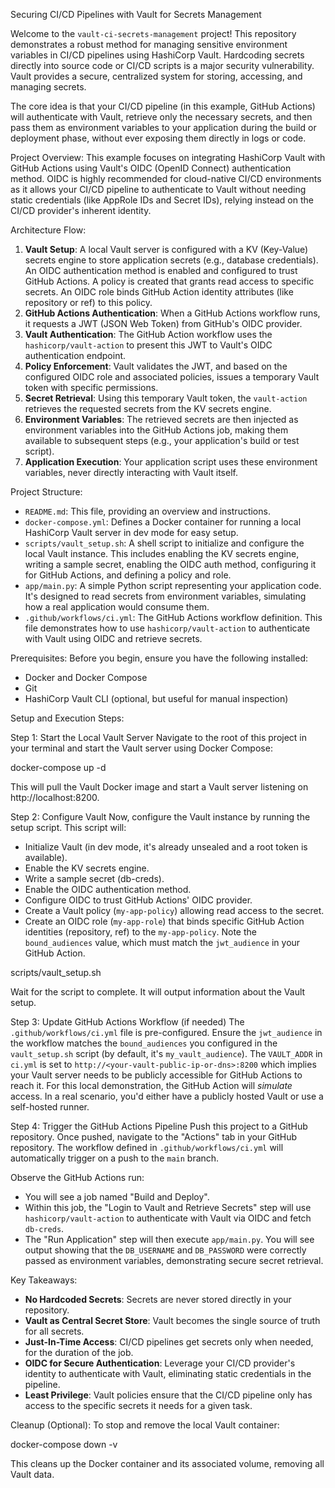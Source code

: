 Securing CI/CD Pipelines with Vault for Secrets Management

Welcome to the `vault-ci-secrets-management` project! This repository demonstrates a robust method for managing sensitive environment variables in CI/CD pipelines using HashiCorp Vault. Hardcoding secrets directly into source code or CI/CD scripts is a major security vulnerability. Vault provides a secure, centralized system for storing, accessing, and managing secrets.

The core idea is that your CI/CD pipeline (in this example, GitHub Actions) will authenticate with Vault, retrieve only the necessary secrets, and then pass them as environment variables to your application during the build or deployment phase, without ever exposing them directly in logs or code.

Project Overview:
This example focuses on integrating HashiCorp Vault with GitHub Actions using Vault's OIDC (OpenID Connect) authentication method. OIDC is highly recommended for cloud-native CI/CD environments as it allows your CI/CD pipeline to authenticate to Vault without needing static credentials (like AppRole IDs and Secret IDs), relying instead on the CI/CD provider's inherent identity.

Architecture Flow:
1.  **Vault Setup**: A local Vault server is configured with a KV (Key-Value) secrets engine to store application secrets (e.g., database credentials). An OIDC authentication method is enabled and configured to trust GitHub Actions. A policy is created that grants read access to specific secrets. An OIDC role binds GitHub Action identity attributes (like repository or ref) to this policy.
2.  **GitHub Actions Authentication**: When a GitHub Actions workflow runs, it requests a JWT (JSON Web Token) from GitHub's OIDC provider.
3.  **Vault Authentication**: The GitHub Action workflow uses the `hashicorp/vault-action` to present this JWT to Vault's OIDC authentication endpoint.
4.  **Policy Enforcement**: Vault validates the JWT, and based on the configured OIDC role and associated policies, issues a temporary Vault token with specific permissions.
5.  **Secret Retrieval**: Using this temporary Vault token, the `vault-action` retrieves the requested secrets from the KV secrets engine.
6.  **Environment Variables**: The retrieved secrets are then injected as environment variables into the GitHub Actions job, making them available to subsequent steps (e.g., your application's build or test script).
7.  **Application Execution**: Your application script uses these environment variables, never directly interacting with Vault itself.

Project Structure:
-   `README.md`: This file, providing an overview and instructions.
-   `docker-compose.yml`: Defines a Docker container for running a local HashiCorp Vault server in dev mode for easy setup.
-   `scripts/vault_setup.sh`: A shell script to initialize and configure the local Vault instance. This includes enabling the KV secrets engine, writing a sample secret, enabling the OIDC auth method, configuring it for GitHub Actions, and defining a policy and role.
-   `app/main.py`: A simple Python script representing your application code. It's designed to read secrets from environment variables, simulating how a real application would consume them.
-   `.github/workflows/ci.yml`: The GitHub Actions workflow definition. This file demonstrates how to use `hashicorp/vault-action` to authenticate with Vault using OIDC and retrieve secrets.

Prerequisites:
Before you begin, ensure you have the following installed:
-   Docker and Docker Compose
-   Git
-   HashiCorp Vault CLI (optional, but useful for manual inspection)

Setup and Execution Steps:

Step 1: Start the Local Vault Server
Navigate to the root of this project in your terminal and start the Vault server using Docker Compose:

docker-compose up -d

This will pull the Vault Docker image and start a Vault server listening on http://localhost:8200.

Step 2: Configure Vault
Now, configure the Vault instance by running the setup script. This script will:
-   Initialize Vault (in dev mode, it's already unsealed and a root token is available).
-   Enable the KV secrets engine.
-   Write a sample secret (db-creds).
-   Enable the OIDC authentication method.
-   Configure OIDC to trust GitHub Actions' OIDC provider.
-   Create a Vault policy (`my-app-policy`) allowing read access to the secret.
-   Create an OIDC role (`my-app-role`) that binds specific GitHub Action identities (repository, ref) to the `my-app-policy`. Note the `bound_audiences` value, which must match the `jwt_audience` in your GitHub Action.

scripts/vault_setup.sh

Wait for the script to complete. It will output information about the Vault setup.

Step 3: Update GitHub Actions Workflow (if needed)
The `.github/workflows/ci.yml` file is pre-configured. Ensure the `jwt_audience` in the workflow matches the `bound_audiences` you configured in the `vault_setup.sh` script (by default, it's `my_vault_audience`).
The `VAULT_ADDR` in `ci.yml` is set to `http://<your-vault-public-ip-or-dns>:8200` which implies your Vault server needs to be publicly accessible for GitHub Actions to reach it. For this local demonstration, the GitHub Action will *simulate* access. In a real scenario, you'd either have a publicly hosted Vault or use a self-hosted runner.

Step 4: Trigger the GitHub Actions Pipeline
Push this project to a GitHub repository. Once pushed, navigate to the "Actions" tab in your GitHub repository. The workflow defined in `.github/workflows/ci.yml` will automatically trigger on a push to the `main` branch.

Observe the GitHub Actions run:
-   You will see a job named "Build and Deploy".
-   Within this job, the "Login to Vault and Retrieve Secrets" step will use `hashicorp/vault-action` to authenticate with Vault via OIDC and fetch `db-creds`.
-   The "Run Application" step will then execute `app/main.py`. You will see output showing that the `DB_USERNAME` and `DB_PASSWORD` were correctly passed as environment variables, demonstrating secure secret retrieval.

Key Takeaways:
-   **No Hardcoded Secrets**: Secrets are never stored directly in your repository.
-   **Vault as Central Secret Store**: Vault becomes the single source of truth for all secrets.
-   **Just-In-Time Access**: CI/CD pipelines get secrets only when needed, for the duration of the job.
-   **OIDC for Secure Authentication**: Leverage your CI/CD provider's identity to authenticate with Vault, eliminating static credentials in the pipeline.
-   **Least Privilege**: Vault policies ensure that the CI/CD pipeline only has access to the specific secrets it needs for a given task.

Cleanup (Optional):
To stop and remove the local Vault container:

docker-compose down -v

This cleans up the Docker container and its associated volume, removing all Vault data.